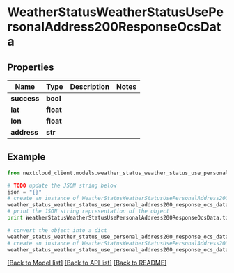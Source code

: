 # WeatherStatusWeatherStatusUsePersonalAddress200ResponseOcsData


## Properties
Name | Type | Description | Notes
------------ | ------------- | ------------- | -------------
**success** | **bool** |  | 
**lat** | **float** |  | 
**lon** | **float** |  | 
**address** | **str** |  | 

## Example

```python
from nextcloud_client.models.weather_status_weather_status_use_personal_address200_response_ocs_data import WeatherStatusWeatherStatusUsePersonalAddress200ResponseOcsData

# TODO update the JSON string below
json = "{}"
# create an instance of WeatherStatusWeatherStatusUsePersonalAddress200ResponseOcsData from a JSON string
weather_status_weather_status_use_personal_address200_response_ocs_data_instance = WeatherStatusWeatherStatusUsePersonalAddress200ResponseOcsData.from_json(json)
# print the JSON string representation of the object
print WeatherStatusWeatherStatusUsePersonalAddress200ResponseOcsData.to_json()

# convert the object into a dict
weather_status_weather_status_use_personal_address200_response_ocs_data_dict = weather_status_weather_status_use_personal_address200_response_ocs_data_instance.to_dict()
# create an instance of WeatherStatusWeatherStatusUsePersonalAddress200ResponseOcsData from a dict
weather_status_weather_status_use_personal_address200_response_ocs_data_form_dict = weather_status_weather_status_use_personal_address200_response_ocs_data.from_dict(weather_status_weather_status_use_personal_address200_response_ocs_data_dict)
```
[[Back to Model list]](../README.md#documentation-for-models) [[Back to API list]](../README.md#documentation-for-api-endpoints) [[Back to README]](../README.md)


